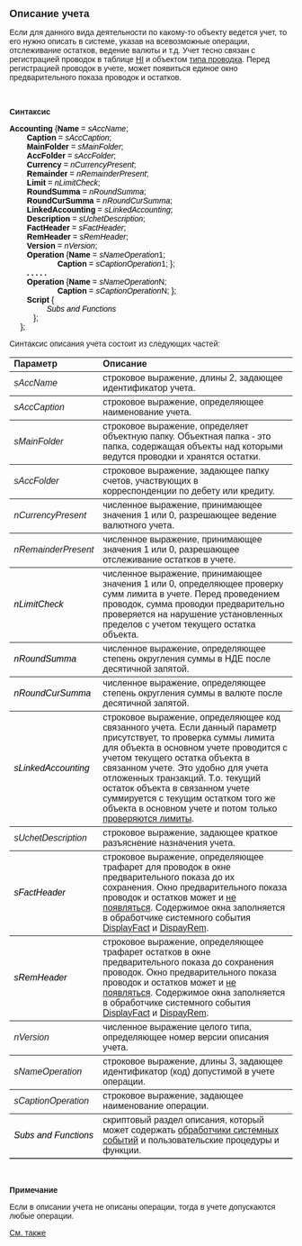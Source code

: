 ﻿<html>
<head>
<title>Accounting Definition</title>
</head>

<body>

<p><font size="4" face="Arial"><strong>Описание учета</strong></font></p>

<p><font face="Arial">Если для данного вида деятельности по какому-то 
объекту ведется учет, то его нужно описать в системе, указав на всевозможные 
операции, отслеживание остатков, ведение валюты и т.д. Учет тесно связан с 
регистрацией проводок в таблице <a href="../Database/Hi.html">HI</a>
и объектом <a href="../Functions/Asfact.html">типа проводка</a>. Перед 
регистрацией проводок в учете, может появиться единое окно предварительного 
показа проводок и остатков. </font></p>

<p class="label">&nbsp;</p>

<p class="label"><font face="Arial"><b>Синтаксис</b></font></p>

<p><font color="#000000" face="Arial"><strong>Accounting</strong> {<strong>Name</strong>
= <em>sAccName</em>; <br>
<strong>&nbsp;&nbsp;&nbsp;&nbsp;&nbsp;&nbsp;&nbsp;&nbsp;Caption</strong> = <em>sAccCaption</em>;<br>
<strong>&nbsp;&nbsp;&nbsp;&nbsp;&nbsp;&nbsp;&nbsp;&nbsp;MainFolder</strong> = <em>sMainFolder</em>;<br>
<strong>&nbsp;&nbsp;&nbsp;&nbsp;&nbsp;&nbsp;&nbsp;&nbsp;AccFolder</strong> = <em>sAccFolder</em>;<br>
<strong>&nbsp;&nbsp;&nbsp;&nbsp;&nbsp;&nbsp;&nbsp;&nbsp;Currency</strong> = <em>nCurrencyPresent</em>;<br>
<strong>&nbsp;&nbsp;&nbsp;&nbsp;&nbsp;&nbsp;&nbsp;&nbsp;Remainder</strong> = <em>nRemainderPresent</em>;<br>
<strong>&nbsp;&nbsp;&nbsp;&nbsp;&nbsp;&nbsp;&nbsp;&nbsp;Limit</strong> = <em>nLimitCheck</em>;<br>
<strong>&nbsp;&nbsp;&nbsp;&nbsp;&nbsp;&nbsp;&nbsp;&nbsp;RoundSumma</strong> = <em>nRoundSumma</em>;<br>
<strong>&nbsp;&nbsp;&nbsp;&nbsp;&nbsp;&nbsp;&nbsp;&nbsp;RoundCurSumma</strong> = <em>nRoundCurSumma</em>;<br>
<strong>&nbsp;&nbsp;&nbsp;&nbsp;&nbsp;&nbsp;&nbsp;&nbsp;LinkedAccounting</strong> = <em>sLinkedAccounting</em>;<br>
<strong>&nbsp;&nbsp;&nbsp;&nbsp;&nbsp;&nbsp;&nbsp;&nbsp;Description</strong> = <em>sUchetDescription</em>;<br>
<strong>&nbsp;&nbsp;&nbsp;&nbsp;&nbsp;&nbsp;&nbsp;&nbsp;FactHeader</strong> = <em>sFactHeader</em>;<br>
<strong>&nbsp;&nbsp;&nbsp;&nbsp;&nbsp;&nbsp;&nbsp;&nbsp;RemHeader</strong> = <em>sRemHeader</em>;<br>
<strong>&nbsp;&nbsp;&nbsp;&nbsp;&nbsp;&nbsp;&nbsp;&nbsp;Version</strong> = <em>nVersion</em>;<br>
<strong>&nbsp;&nbsp;&nbsp;&nbsp;&nbsp;&nbsp;&nbsp;&nbsp;Operation</strong> {<strong>Name</strong>
= <em>sNameOperation</em>1;<br>
&nbsp;&nbsp;&nbsp;&nbsp;&nbsp;&nbsp;&nbsp;&nbsp;&nbsp;&nbsp;&nbsp;&nbsp;&nbsp;&nbsp;&nbsp;&nbsp;&nbsp;&nbsp;&nbsp;&nbsp;&nbsp;&nbsp;<strong>Caption</strong>
= <em>sCaptionOperation</em>1; };<br>
<strong>&nbsp;&nbsp;&nbsp;&nbsp;&nbsp;&nbsp;&nbsp;&nbsp;. . . . .</strong><br>
<strong>&nbsp;&nbsp;&nbsp;&nbsp;&nbsp;&nbsp;&nbsp;&nbsp;Operation</strong> {<strong>Name</strong>
= <em>sNameOperation</em>N;<br>
&nbsp;&nbsp;&nbsp;&nbsp;&nbsp;&nbsp;&nbsp;&nbsp;&nbsp;&nbsp;&nbsp;&nbsp;&nbsp;&nbsp;&nbsp;&nbsp;&nbsp;&nbsp;&nbsp;&nbsp;&nbsp;&nbsp;<strong>Caption</strong>
= <em>sCaptionOperation</em>N; };<br>
<strong>&nbsp;&nbsp;&nbsp;&nbsp;&nbsp;&nbsp;&nbsp;&nbsp;Script</strong> {<br>
&nbsp;&nbsp;&nbsp;&nbsp;&nbsp;&nbsp;&nbsp;&nbsp;&nbsp;&nbsp;&nbsp;&nbsp;&nbsp;&nbsp;&nbsp;&nbsp;&nbsp;<i>Subs and Functions</i><br>
&nbsp;&nbsp;&nbsp;&nbsp;&nbsp;&nbsp;&nbsp;&nbsp;&nbsp;&nbsp;&nbsp;};<br>
&nbsp;&nbsp;&nbsp;&nbsp;&nbsp;};<br>
</font></p>

<p><font face="Arial">Синтаксис описания учета состоит из следующих 
частей:</font></p>

<table border="1" cellPadding="5" cols="2" frame="below" rules="rows">
<TBODY>
  <tr vAlign="top">
    <td class="label" width="29%"><font face="Arial"><b>Параметр</b></font></td>
    <td class="label" width="71%"><font face="Arial"><strong>Описание</strong></font></td>
  </tr>
  <tr>
    <td width="29%"><font face="Arial"><em>sAccName</em></font></td>
    <td width="71%"><font face="Arial">строковое выражение, длины 2<span lang="en-us">,</span> задающее 
	идентификатор учета.</font></td>
  </tr>
  <tr>
    <td width="29%"><font face="Arial"><em>sAccCaption</em></font></td>
    <td width="71%"><font face="Arial">строковое выражение, 
	определяющее наименование учета.</font></td>
  </tr>
  <tr>
    <td width="29%"><font face="Arial"><em>sMainFolder</em></font></td>
    <td width="71%"><font face="Arial">строковое выражение, определяет 
	объектную папку. Объектная папка - это папка, содержащая объекты над 
	которыми ведутся проводки и хранятся остатки.&nbsp;&nbsp; </font></td>
  </tr>
  <tr>
    <td width="29%"><font face="Arial"><em>sAccFolder</em></font></td>
    <td width="71%"><font face="Arial">строковое выражение, задающее 
	папку счетов, участвующих в<br>
    корреспонденции по дебету или кредиту.</font></td>
  </tr>
  <tr>
    <td width="29%"><font face="Arial"><em>nCurrencyPresent</em></font></td>
    <td width="71%"><font face="Arial">численное выражение, 
	принимающее значения 1 или 0, разрешающее ведение валютного учета.</font></td>
  </tr>
  <tr>
    <td width="29%"><font face="Arial"><em>nRemainderPresent</em></font></td>
    <td width="71%"><font face="Arial">численное выражение, 
	принимающее значения 1 или 0, разрешающее отслеживание остатков в учете.</font></td>
  </tr>
  <tr>
    <td width="29%"><font color="#000000" face="Arial"><em>nLimitCheck</em></font></td>
    <td width="71%"><font face="Arial">численное выражение, 
	принимающее значения 1 или 0, определяющее проверку сумм лимита в учете. 
	Перед проведением проводок, сумма проводки предварительно проверяется на 
	нарушение установленных пределов с учетом текущего остатка объекта.</font></td>
  </tr>
  <tr>
    <td width="29%"><em><font color="#000000" face="Arial">nRoundSumma</font></em></td>
    <td width="71%"><font face="Arial">численное выражение, 
	определяющее степень округления суммы в НДЕ после десятичной запятой.</font></td>
  </tr>
  <tr>
    <td width="29%"><em><font color="#000000" face="Arial">
	nRoundCurSumma</font></em></td>
    <td width="71%"><font face="Arial">численное выражение, 
	определяющее степень округления суммы в валюте после десятичной запятой.</font></td>
  </tr>
  <tr>
    <td width="29%"><em><font color="#000000" face="Arial">
	sLinkedAccounting</font></em></td>
    <td width="71%"><font face="Arial">строковое выражение, 
	определяющее код связанного учета. Если данный параметр присутствует, то 
	проверка суммы лимита для объекта в основном учете проводится с учетом 
	текущего остатка объекта в связанном учете. Это удобно для учета отложенных 
	транзакций. Т.о. текущий остаток объекта в связанном учете суммируется с 
	текущим остатком того же объекта в основном учете и потом только <a href="../Functions/Functions/AccManagement/CheckLimit.html">
	проверяются лимиты</a>.</font></td>
  </tr>
  <tr>
    <td width="29%"><font face="Arial"><em>sUchetDescription</em></font></td>
    <td width="71%"><font face="Arial">строковое выражение, задающее 
	краткое разъяснение назначения учета.</font></td>
  </tr>
  <tr>
    <td width="29%"><font color="#000000" face="Arial"><em>sFactHeader</em></font></td>
    <td width="71%"><font face="Arial">строковое выражение, 
	определяющее трафарет для проводок в окне предварительного показа до их 
	сохранения. Окно предварительного показа проводок и остатков может и <a href="../Functions/Functions/AccManagement/ShowTrans.html">
	не появляться</a>. Содержимое окна заполняется в обработчике системного 
	события <a href="../ScriptProcs/DisplayFact.html">DisplayFact</a>
    и <a href="../ScriptProcs/DisplayRem.html">DispayRem</a>.</font></td>
  </tr>
  <tr>
    <td width="29%"><font color="#000000" face="Arial"><em>sRemHeader</em></font></td>
    <td width="71%"><font face="Arial">строковое выражение, 
	определяющее трафарет остатков в окне предварительного показа до сохранения 
	проводок. Окно предварительного показа проводок и остатков может и <a href="../Functions/Functions/AccManagement/ShowTrans.html">
	не появляться</a>. Содержимое окна заполняется в обработчике системного 
	события <a
    href="../ScriptProcs/DisplayFact.html">DisplayFact</a> и <a
    href="../ScriptProcs/DisplayRem.html">DispayRem</a>.</font></td>
  </tr>
  <tr>
    <td width="29%"><font face="Arial"><em>nVersion</em></font></td>
    <td width="71%"><font face="Arial">численное выражение целого 
	типа, определяющее номер версии описания учета.</font></td>
  </tr>
  <tr>
    <td width="29%"><font face="Arial"><em>sNameOperation</em></font></td>
    <td width="71%"><font face="Arial">строковое выражение,<span lang="en-us">
	</span><span lang="ru">длины 3</span><span lang="en-us">,</span> задающее 
	идентификатор (код) допустимой в учете операции.</font></td>
  </tr>
  <tr>
    <td width="29%"><font face="Arial"><em>sCaptionOperation</em></font></td>
    <td width="71%"><font face="Arial">строковое выражение, задающее 
	наименование операции.</font></td>
  </tr>
</TBODY>
  <tr>
    <td width="29%"><font color="#000000" face="Arial"><i>Subs and 
	Functions</i></font></td>
    <td width="71%"><font face="Arial">скриптовый раздел описания, 
	который может содержать <a
    href="../scriptstproced.html">обработчики системных событий</a>
    и пользовательские процедуры и функции.</font></td>
  </tr>
</table>

<p class="label">&nbsp;</p>

<p class="label"><font face="Arial"><b>Примечание</b></font></p>

<p class="label"><font face="Arial">Если в описании учета не описаны 
операции, тогда в учете допускаются любые операции.</font></p>

<p class="label"><a href="../Defs.html"><font face="Arial">См. также</font></a></p>
</body>
</html>
